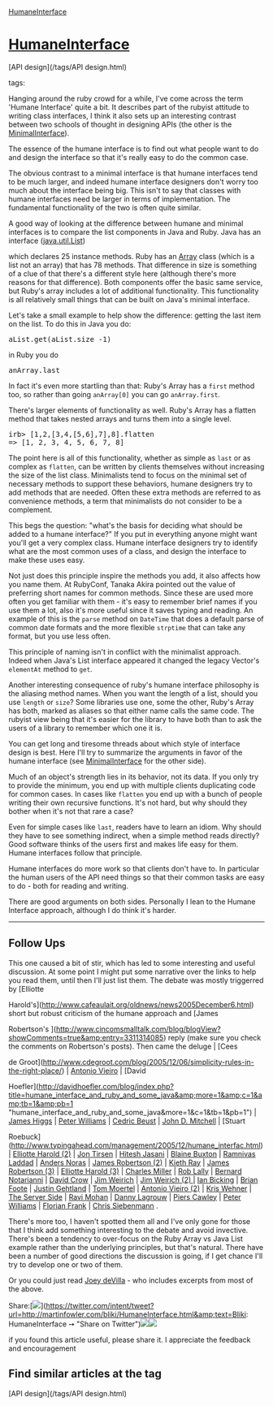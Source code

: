 [HumaneInterface](http://martinfowler.com/bliki/HumaneInterface.html)



# [HumaneInterface](HumaneInterface.html)


[API design](/tags/API design.html)

tags:



Hanging around the ruby crowd for a while, I've come across the
	term 'Humane Interface' quite a bit. It describes part of the
	rubyist attitude to writing class interfaces, I think it also sets
	up an interesting contrast between two schools of thought in
	designing APIs (the other is the [MinimalInterface](MinimalInterface.html)).

The essence of the humane interface is to find out what people
	want to do and design the interface so that it's really easy to do
	the common case.

The obvious contrast to a minimal interface is that humane
interfaces tend to be much larger, and indeed humane interface
designers don't worry too much about the interface being big. This
isn't to say that classes with humane interfaces need be larger in
terms of implementation. The fundamental functionality of the two is
often quite similar. 

A good way of looking at the difference between humane and
minimal interfaces is to compare the list components in Java and Ruby.
Java has an interface ([java.util.List](http://java.sun.com/j2se/1.5.0/docs/api/java/util/List.html))

which declares 25 instance methods. Ruby has an [Array](http://www.ruby-doc.org/core/classes/Array.html) class
(which is a list not an array) that has 78 methods. That difference in
size is something of a clue of that there's a different style here
(although there's more reasons for that difference).
Both components offer the basic same service, but Ruby's array
includes a lot of additional functionality. This functionality is all
relatively small things that can be built on Java's minimal
interface.

Let's take a small example to help show the difference: getting
the last item on the list. To do this in Java you do:

<pre>aList.get(aList.size -1)</pre>

in Ruby you do

<pre>anArray.last</pre>

In fact it's even more startling than that: Ruby's Array has a
`first` method too, so rather than going
`anArray[0]` you can go `anArray.first`.

There's larger elements of functionality as well. Ruby's Array
	has a flatten method that takes nested arrays and turns them into a
	single level.

<pre>irb&gt; [1,2,[3,4,[5,6],7],8].flatten
=&gt; [1, 2, 3, 4, 5, 6, 7, 8]
</pre>

The point here is all of this functionality, whether as simple as
`last` or as complex as `flatten`, can be
written by clients themselves without increasing the size of the list
class. Minimalists tend to focus on the minimal set of necessary
methods to support these behaviors, humane designers try to add
methods that are needed. Often these extra methods are referred to as
convenience methods, a term that minimalists do not consider to be a
complement.

This begs the question: "what's the basis for deciding what
	should be added to a humane interface?" If you put in everything
	anyone might want you'll get a very complex class. Humane interface
	designers try to identify what are the most common uses of a class,
	and design the interface to make these uses easy. 

Not just does this principle inspire the methods you add, it
also affects how you name them. At RubyConf, Tanaka Akira pointed out
the value of preferring short names for common methods. Since these
are used more often you get familiar with them - it's easy to remember
brief names if you use them a lot, also it's more useful since it
saves typing and reading. An example of this is the `parse`
method on `DateTime` that does a default parse of common
date formats and the more flexible `strptime` that can take
any format, but you use less often.

This principle of naming isn't in conflict with the minimalist
approach. Indeed when Java's List interface appeared it changed
the legacy Vector's `elementAt` method to
`get`.

Another interesting consequence of ruby's humane interface
philosophy is the aliasing method names. When you want the length of a
list, should you use `length` or `size`? Some
libraries use one, some the other, Ruby's Array has both, marked as
aliases so that either name calls the same code. The rubyist view
being that it's easier for the library to have both than to ask the
users of a library to remember which one it is.

You can get long and tiresome threads about which style of
	interface design is
	best. Here I'll try to summarize the arguments in favor of the
	humane interface (see [MinimalInterface](MinimalInterface.html) for the other side).

Much of an object's strength lies in its behavior, not its data.
If you only try to provide the minimum, you end up with multiple
clients duplicating code for common cases. In cases like
`flatten` you end up with a bunch of people writing their
own recursive functions. It's not hard, but why should they bother when
it's not that rare a case?

Even for simple cases like `last`, readers have to learn an
	idiom. Why should they have to see something indirect, when a simple
	method reads directly? Good software thinks of the users first and
	makes life easy for them. Humane interfaces follow that principle.

Humane interfaces do more work so that clients don't have to. In
	particular the human users of the API need things so that their
	common tasks are easy to do - both for reading and writing.

There are good arguments on both sides. Personally I lean to
the Humane Interface approach, although I do think it's harder.



* * *

## Follow Ups

This one caused a bit of stir, which has led to some
interesting and useful discussion. At some point I might put some
		narrative over the links to help you read them, until then I'll
		just list them. The debate was mostly triggerred by [Elliotte

Harold's](http://www.cafeaulait.org/oldnews/news2005December6.html) short but robust
criticism of the humane approach and [James

Robertson's ](http://www.cincomsmalltalk.com/blog/blogView?showComments=true&amp;entry=3311314085) reply (make sure you check the comments on Robertson's
posts). Then came the deluge | [Cees

de Groot](http://www.cdegroot.com/blog/2005/12/06/simplicity-rules-in-the-right-place/) | [Antonio Vieiro](http://blogs.sun.com/roller/page/swinger?entry=harold_martin_and_kisses) | [David

Hoefler](http://davidhoefler.com/blog/index.php?title=humane_interface_and_ruby_and_some_java&amp;more=1&amp;c=1&amp;tb=1&amp;pb=1 "humane_interface_and_ruby_and_some_java&amp;more=1&amp;c=1&amp;tb=1&amp;pb=1") | [James Higgs](http://staff.interesource.com/james/PermaLink.aspx?guid=ac626a46-1728-4488-bbda-6c05254656ec) | [Peter
Williams](http://pezra.barelyenough.org/blog/2005/12/humane-interfaces/) | [Cedric Beust](http://beust.com/weblog/archives/000346.html) | [John D. Mitchell](http://weblogs.java.net/blog/johnm/archive/2005/12/humane_interfac.html) | [Stuart

Roebuck](http://www.typingahead.com/management/2005/12/humane_interfac.html) | [Elliotte
Harold (2)](http://www.cafeaulait.org/oldnews/news2005December7.html) | [Jon
Tirsen](http://jutopia.tirsen.com/articles/2005/12/07/is-yagni-in-conflict-with-humane-interfaces) | [Hitesh
Jasani](http://www.jasani.org/articles/2005/12/08/when-not-to-be-a-minimalist) | [Blaine
Buxton](http://www.blainebuxton.com/weblog/2005/12/humane-interface-debate.html) | [Ramnivas Laddad](http://ramnivas.com/blog/index.php?p=20) |
[Anders
Noras](http://www.dotnetjunkies.com/WebLog/anoras/archive/2005/12/07/134193.aspx) | [James
Robertson (2)](http://www.cincomsmalltalk.com/blog/blogView?showComments=true&amp;entry=3311482201) | [Kieth
Ray](http://homepage.mac.com/keithray/blog/2005/12/07/) | [James
Robertson (3)](http://www.cincomsmalltalk.com/blog/blogView?showComments=true&amp;entry=3311432437) | [Elliotte
Harold (3)](http://www.cafeaulait.org/oldnews/news2005December8.html) | [Charles
Miller](http://fishbowl.pastiche.org/2005/12/09/humane_interfaces) | [Rob
Lally](http://robertlally.com/index.php?p=64) | [Bernard
Notarianni](http://www.notarianni.org/index.php/2005/12/08/humane_interface_debat) | [David Crow](http://davidcrow.ca/article/786/simplicity-rules)
| [Jim
Weirich](http://onestepback.org/index.cgi/Tech/Ruby/ArrayApi.red) | [Jim
Weirich (2) ](http://onestepback.org/index.cgi/Tech/Ruby/OpenClassMindset.red)| [Ian
Bicking](http://blog.ianbicking.org/the-unbridled-humanity-of-apis.html) | [Brian
Foote](http://www.laputan.org/catfish/archives/000127.html) | [Justin
Gehtland](http://www.relevancellc.com/blogs/?p=89) | [Tom
Moertel](http://blog.moertel.com/articles/2005/12/08/cost-reducing-interfaces-should-be-the-focus) | [Antonio
Vieiro (2)](http://blogs.sun.com/roller/page/swinger?entry=simple_kisses_and_surprises) | [Kris
Wehner](http://www.burnthacker.com/articles/2005/12/06/how-do-you-make-an-interface-truly-humane) | [The Server Side](http://www.theserverside.com/news/thread.tss?thread_id=37990) | [Ravi
Mohan](http://ravimohan.blogspot.com/2005/12/what-mr-fowler-really-said.html) | [Danny
Lagrouw](http://www.blog.dannynet.net/archives/26) | [Piers
Cawley](http://www.bofh.org.uk/articles/2005/12/10/java-people-are-funny) | [Peter
Williams](http://pezra.barelyenough.org/blog/2005/12/synonyms-need-love-too/) | [Florian Frank](http://rubylution.ping.de/articles/2005/12/21/rubys-rich-array-api) | [Chris Siebenmann](http://utcc.utoronto.ca/~cks/space/blog/python/OnInterfaceStyles) . 

There's more too, I haven't spotted them all and I've only gone
for those that I think add something interesting to the debate and
avoid invective. There's been a tendency to over-focus on the Ruby
Array vs Java List example rather than the underlying principles, but
that's natural. There have been a number of good directions the
discussion is going, if I get chance I'll try to develop one or two of
them.

Or you could just read [Joey deVilla](http://farm.tucows.com/blog/_archives/2005/12/9/1443435.html) - who includes excerpts from
most of the above.




<span class="label">Share:</span>[![](/t_mini-a.png)](https://twitter.com/intent/tweet?url=http://martinfowler.com/bliki/HumaneInterface.html&amp;text=Bliki: HumaneInterface ➙  "Share on Twitter")[![](/fb-icon-20.png)](https://facebook.com/sharer.php?u=http://martinfowler.com/bliki/HumaneInterface.html "Share on Facebook")[![](/gplus-16.png)](https://plus.google.com/share?url=http://martinfowler.com/bliki/HumaneInterface.html "Share on Google Plus")

if you found this article useful, please share it. I appreciate the feedback and encouragement







## Find similar articles at the tag

[API design](/tags/API design.html)



